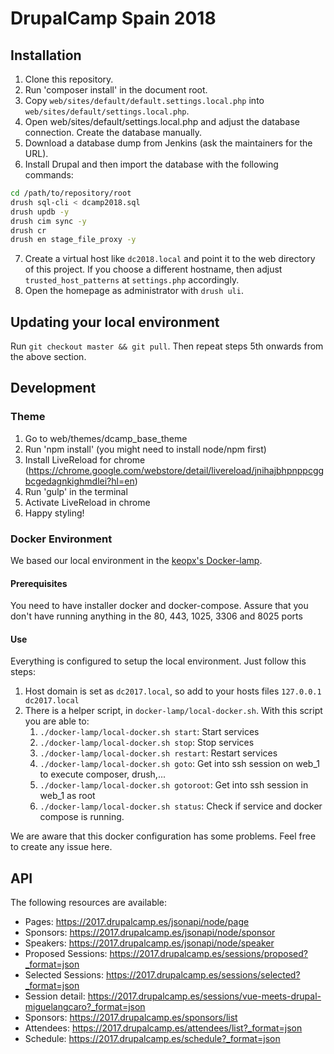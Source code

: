 # DrupalCamp Spain 2018

## Installation

1. Clone this repository.
2. Run 'composer install' in the document root.
3. Copy `web/sites/default/default.settings.local.php` into
   `web/sites/default/settings.local.php`.
4. Open web/sites/default/settings.local.php and adjust the
   database connection. Create the database manually.
5. Download a database dump from Jenkins (ask the maintainers for the URL).
6. Install Drupal and then import the database with the following commands:
```bash
cd /path/to/repository/root
drush sql-cli < dcamp2018.sql
drush updb -y
drush cim sync -y
drush cr
drush en stage_file_proxy -y
```
7. Create a virtual host like `dc2018.local` and point it to the web
   directory of this project. If you choose a different hostname, then
   adjust `trusted_host_patterns` at `settings.php` accordingly.
8. Open the homepage as administrator with `drush uli`.

## Updating your local environment
Run `git checkout master && git pull`. Then repeat steps 5th onwards from the above section.

## Development

### Theme
1. Go to web/themes/dcamp_base_theme
1. Run 'npm install' (you might need to install node/npm first)
1. Install LiveReload for chrome (https://chrome.google.com/webstore/detail/livereload/jnihajbhpnppcggbcgedagnkighmdlei?hl=en)
1. Run 'gulp' in the terminal
1. Activate LiveReload in chrome
1. Happy styling!

### Docker Environment
We based our local environment in the [keopx's Docker-lamp](https://github.com/keopx/docker-lamp).

#### Prerequisites
You need to have installer docker and docker-compose. 
Assure that you don't have running anything in the 80, 443, 1025, 3306 and 8025 ports
#### Use
Everything is configured to setup the local environment. Just follow this steps:

1. Host domain is set as `dc2017.local`, so add to your hosts files `127.0.0.1  dc2017.local`
2. There is a helper script, in `docker-lamp/local-docker.sh`. With this script you are able to:
    1. `./docker-lamp/local-docker.sh start`: Start services
    2. `./docker-lamp/local-docker.sh stop`: Stop services
    3. `./docker-lamp/local-docker.sh restart`: Restart services
    4. `./docker-lamp/local-docker.sh goto`: Get into ssh session on web_1 to execute composer, drush,...
    5. `./docker-lamp/local-docker.sh gotoroot`: Get into ssh session in web_1 as root
    6. `./docker-lamp/local-docker.sh status`: Check if service and docker compose is running.
    
We are aware that this docker configuration has some problems. Feel free to create any issue here. 

## API
The following resources are available:

* Pages: https://2017.drupalcamp.es/jsonapi/node/page
* Sponsors: https://2017.drupalcamp.es/jsonapi/node/sponsor
* Speakers: https://2017.drupalcamp.es/jsonapi/node/speaker
* Proposed Sessions: https://2017.drupalcamp.es/sessions/proposed?_format=json
* Selected Sessions: https://2017.drupalcamp.es/sessions/selected?_format=json
* Session detail: https://2017.drupalcamp.es/sessions/vue-meets-drupal-miguelangcaro?_format=json
* Sponsors: https://2017.drupalcamp.es/sponsors/list
* Attendees: https://2017.drupalcamp.es/attendees/list?_format=json
* Schedule: https://2017.drupalcamp.es/schedule?_format=json
